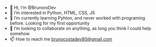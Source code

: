 - 👋 Hi, I’m @BrunoroDev
- 👀 I’m interested in Python, HTML, CSS, JS
- 🌱 I’m currently learning Pyhton, and never worked with programing before. Looking for my first opportunity
- 💞️ I’m looking to collaborate on anything, as long you think I could help somehow
- 📫 How to reach me brunocostadev80@gmail.com

<!---
BrunoroDev/BrunoroDev is a ✨ special ✨ repository because its `README.md` (this file) appears on your GitHub profile.
You can click the Preview link to take a look at your changes.
--->
